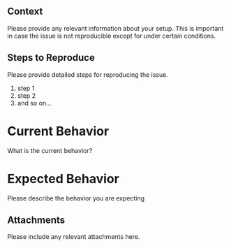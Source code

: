 ## Context 
Please provide any relevant information about your setup. This is important in case the issue is not reproducible except for under certain conditions.

## Steps to Reproduce
Please provide detailed steps for reproducing the issue.

1. step 1
2. step 2
3. and so on...

# Current Behavior
What is the current behavior?

# Expected Behavior
Please describe the behavior you are expecting

## Attachments
Please include any relevant attachments here.